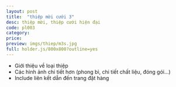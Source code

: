 ```yaml
---
layout: post
title:  "thiệp mời cưới 3"
desc: thiệp mời, thiệp cưới hiện đại
code: pl003
category:
price:
preview: imgs/thiep/m3s.jpg
full: holder.js/800x800?outline=yes
---
```


- Giới thiệu về loại thiệp
- Các hình ảnh chi tiết hơn (phong bì, chi tiết chất liệu, đóng gói...)
- Include liên kết dẫn đến trang đặt hàng
